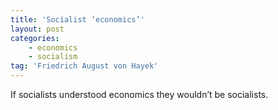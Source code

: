 ```yaml
---
title: 'Socialist ‘economics’'
layout: post
categories:
    - economics
    - socialism
tag: 'Friedrich August von Hayek'
---
```


If socialists understood economics they wouldn’t be socialists.